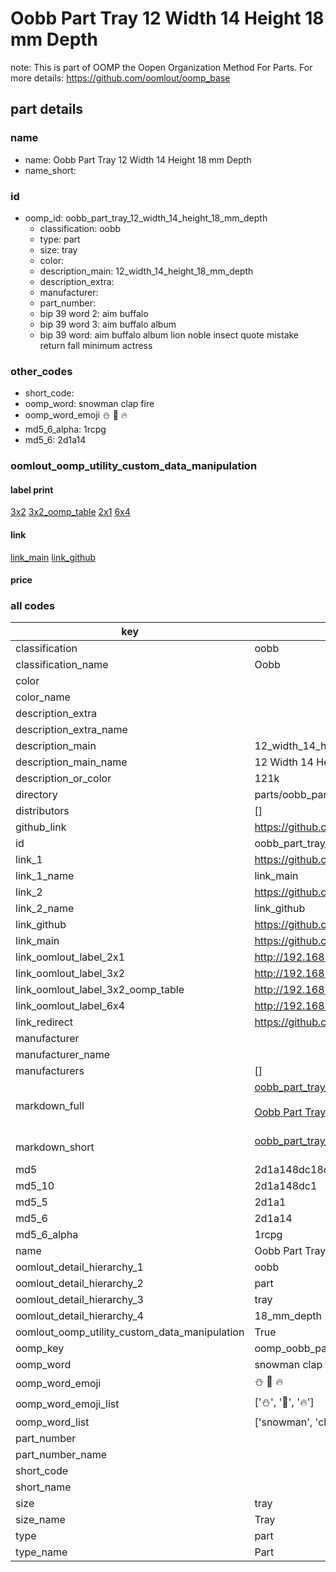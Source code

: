# Oobb Part Tray 12 Width 14 Height 18 mm Depth  

note: This is part of OOMP the Oopen Organization Method For Parts. For more details: https://github.com/oomlout/oomp_base

##  part details
  







### name
* name: Oobb Part Tray 12 Width 14 Height 18 mm Depth
* name_short: 
### id
* oomp_id: oobb_part_tray_12_width_14_height_18_mm_depth
  * classification: oobb
  * type: part
  * size: tray
  * color: 
  * description_main: 12_width_14_height_18_mm_depth
  * description_extra: 
  * manufacturer: 
  * part_number: 
  * bip 39 word 2: aim buffalo
  * bip 39 word 3: aim buffalo album
  * bip 39 word: aim buffalo album lion noble insect quote mistake return fall minimum actress

### other_codes
* short_code: 
* oomp_word: snowman clap fire
* oomp_word_emoji :snowman: :clap: :fire:
* md5_6_alpha: 1rcpg
* md5_6: 2d1a14






### oomlout_oomp_utility_custom_data_manipulation
#### label print
[3x2](http://192.168.1.245:1112/?label=oomp%201rcpg)
[3x2_oomp_table](http://192.168.1.108:1112/?label=oomp%201rcpg)
[2x1](http://192.168.1.242:1112/?label=oomp%201rcpg)
[6x4](http://192.168.1.55:1112/?label=oomp%201rcpg)    

#### link

[link_main](https://github.com/oomlout/oomlout_oomp_version_1_messy/tree/main/parts/oobb_part_tray_12_width_14_height_18_mm_depth) [link_github](https://github.com/oomlout/oomlout_oomp_version_1_messy/tree/main/parts/oobb_part_tray_12_width_14_height_18_mm_depth)                             

#### price







### all codes 
| key | value |  
| --- | --- |  
| classification | oobb |  
| classification_name | Oobb |  
| color |  |  
| color_name |  |  
| description_extra |  |  
| description_extra_name |  |  
| description_main | 12_width_14_height_18_mm_depth |  
| description_main_name | 12 Width 14 Height 18 mm Depth |  
| description_or_color | 121k |  
| directory | parts/oobb_part_tray_12_width_14_height_18_mm_depth |  
| distributors | [] |  
| github_link | https://github.com/oomlout/oomlout_oomp_part_src/tree/main/parts/oobb_part_tray_12_width_14_height_18_mm_depth |  
| id | oobb_part_tray_12_width_14_height_18_mm_depth |  
| link_1 | https://github.com/oomlout/oomlout_oomp_version_1_messy/tree/main/parts/oobb_part_tray_12_width_14_height_18_mm_depth |  
| link_1_name | link_main |  
| link_2 | https://github.com/oomlout/oomlout_oomp_version_1_messy/tree/main/parts/oobb_part_tray_12_width_14_height_18_mm_depth |  
| link_2_name | link_github |  
| link_github | https://github.com/oomlout/oomlout_oomp_version_1_messy/tree/main/parts/oobb_part_tray_12_width_14_height_18_mm_depth |  
| link_main | https://github.com/oomlout/oomlout_oomp_version_1_messy/tree/main/parts/oobb_part_tray_12_width_14_height_18_mm_depth |  
| link_oomlout_label_2x1 | http://192.168.1.242:1112/?label=oomp%201rcpg |  
| link_oomlout_label_3x2 | http://192.168.1.245:1112/?label=oomp%201rcpg |  
| link_oomlout_label_3x2_oomp_table | http://192.168.1.108:1112/?label=oomp%201rcpg |  
| link_oomlout_label_6x4 | http://192.168.1.55:1112/?label=oomp%201rcpg |  
| link_redirect | https://github.com/oomlout/oomlout_oomp_version_1_messy/tree/main/parts/oobb_part_tray_12_width_14_height_18_mm_depth |  
| manufacturer |  |  
| manufacturer_name |  |  
| manufacturers | [] |  
| markdown_full | [oobb_part_tray_12_width_14_height_18_mm_depth](none)<br>[](none)<br>[Oobb Part Tray 12 Width 14 Height 18 Mm Depth](none)<br><br> |  
| markdown_short | [oobb_part_tray_12_width_14_height_18_mm_depth](none)<br><br> |  
| md5 | 2d1a148dc18df601d44ad8220bc7682a |  
| md5_10 | 2d1a148dc1 |  
| md5_5 | 2d1a1 |  
| md5_6 | 2d1a14 |  
| md5_6_alpha | 1rcpg |  
| name | Oobb Part Tray 12 Width 14 Height 18 mm Depth |  
| oomlout_detail_hierarchy_1 | oobb |  
| oomlout_detail_hierarchy_2 | part |  
| oomlout_detail_hierarchy_3 | tray |  
| oomlout_detail_hierarchy_4 | 18_mm_depth |  
| oomlout_oomp_utility_custom_data_manipulation | True |  
| oomp_key | oomp_oobb_part_tray_12_width_14_height_18_mm_depth |  
| oomp_word | snowman clap fire |  
| oomp_word_emoji | :snowman: :clap: :fire: |  
| oomp_word_emoji_list | [':snowman:', ':clap:', ':fire:'] |  
| oomp_word_list | ['snowman', 'clap', 'fire'] |  
| part_number |  |  
| part_number_name |  |  
| short_code |  |  
| short_name |  |  
| size | tray |  
| size_name | Tray |  
| type | part |  
| type_name | Part |  
